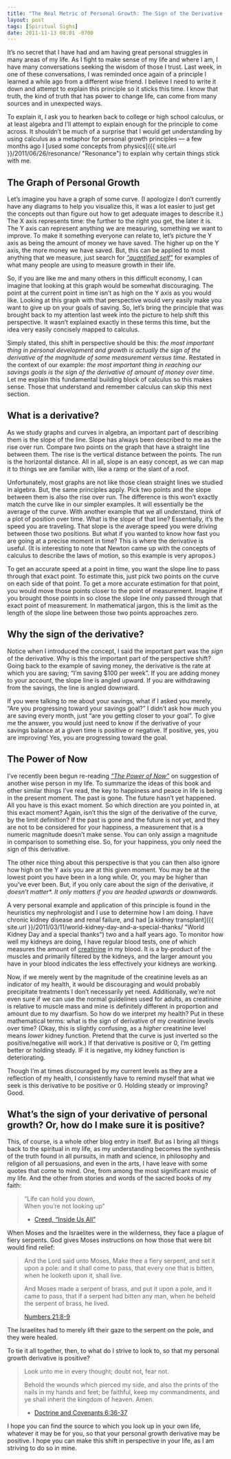 ```yaml
---
title: "The Real Metric of Personal Growth: The Sign of the Derivative of the Magnitude vs. Time Curve"
layout: post
tags: [Spiritual Sighs]
date: 2011-11-13 08:01 -0700
---
```


It’s no secret that I have had and am having great personal struggles in many areas of my life. As I fight to make sense of my life and where I am, I have many conversations seeking the wisdom of those I trust. Last week, in one of these conversations, I was reminded once again of a principle I learned a while ago from a different wise friend. I believe I need to write it down and attempt to explain this principle so it sticks this time. I know that truth, the kind of truth that has power to change life, can come from many sources and in unexpected ways.

To explain it, I ask you to hearken back to college or high school calculus, or at least algebra and I’ll attempt to explain enough for the principle to come across. It shouldn’t be much of a surprise that I would get understanding by using calculus as a metaphor for personal growth principles — a few months ago I [used some concepts from physics]({{ site.url }}/2011/06/26/resonance/ "Resonance") to explain why certain things stick with me.

The Graph of Personal Growth
----------------------------

Let’s imagine you have a graph of some curve. (I apologize I don’t currently have any diagrams to help you visualize this, it was a lot easier to just get the concepts out than figure out how to get adequate images to describe it.) The X axis represents time: the further to the right you get, the later it is. The Y axis can represent anything we are measuring, something we want to improve. To make it something everyone can relate to, let’s picture the Y axis as being the amount of money we have saved. The higher up on the Y axis, the more money we have saved. But, this can be applied to most anything that we measure, just search for [*“quantified self”*](http://www.google.com/search?q=quantified+self) for examples of what many people are using to measure growth in their life.

So, if you are like me and many others in this difficult economy, I can imagine that looking at this graph would be somewhat discouraging. The point at the current point in time isn’t as high on the Y axis as you would like. Looking at this graph with that perspective would very easily make you want to give up on your goals of saving. So, let’s bring the principle that was brought back to my attention last week into the picture to help shift this perspective. It wasn’t explained exactly in these terms this time, but the idea very easily concisely mapped to calculus.

Simply stated, this shift in perspective should be this: *the most important thing in personal development and growth is actually the sign of the derivative of the magnitude of some measurement versus time*. Restated in the context of our example: *the most important thing in reaching our savings goals is the sign of the derivative of amount of money over time*. Let me explain this fundamental building block of calculus so this makes sense. Those that understand and remember calculus can skip this next section.

What is a derivative?
---------------------

As we study graphs and curves in algebra, an important part of describing them is the slope of the line. Slope has always been described to me as the rise over run. Compare two points on the graph that have a straight line between them. The rise is the vertical distance between the points. The run is the horizontal distance. All in all, slope is an easy concept, as we can map it to things we are familiar with, like a ramp or the slant of a roof.

Unfortunately, most graphs are not like those clean straight lines we studied in algebra. But, the same principles apply. Pick two points and the slope between them is also the rise over run. The difference is this won’t exactly match the curve like in our simpler examples. It will essentially be the average of the curve. With another example that we all understand, think of a plot of position over time. What is the slope of that line? Essentially, it’s the speed you are traveling. That slope is the average speed you were driving between those two positions. But what if you wanted to know how fast you are going at a precise moment in time? This is where the derivative is useful. (It is interesting to note that Newton came up with the concepts of calculus to describe the laws of motion, so this example is very apropos.)

To get an accurate speed at a point in time, you want the slope line to pass through that exact point. To estimate this, just pick two points on the curve on each side of that point. To get a more accurate estimation for that point, you would move those points closer to the point of measurement. Imagine if you brought those points in so close the slope line only passed through that exact point of measurement. In mathematical jargon, this is the limit as the length of the slope line between those two points approaches zero.

Why the sign of the derivative?
-------------------------------

Notice when I introduced the concept, I said the important part was the *sign* of the derivative. Why is this the important part of the perspective shift? Going back to the example of saving money, the derivative is the rate at which you are saving; “I’m saving \$100 per week”. If you are adding money to your account, the slope line is angled upward. If you are withdrawing from the savings, the line is angled downward.

If you were talking to me about your savings, what if I asked you merely, “Are you progressing toward your savings goal?” I didn’t ask how much you are saving every month, just “are you getting closer to your goal”. To give me the answer, you would just need to know if the derivative of your savings balance at a given time is positive or negative. If positive, yes, you are improving! Yes, you are progressing toward the goal.

The Power of Now
----------------

I’ve recently been begun re-reading [*“The Power of Now”*](http://www.amazon.com/Power-Now-Guide-Spiritual-Enlightenment/dp/1577314808/ "The Power of Now") on suggestion of another wise person in my life. To summarize the ideas of this book and other similar things I’ve read, the key to happiness and peace in life is being in the present moment. The past is gone. The future hasn’t yet happened. All you have is this exact moment. So which direction are you pointed in, at this exact moment? Again, isn’t this the sign of the derivative of the curve, by the limit definition? If the past is gone and the future is not yet, and they are not to be considered for your happiness, a measurement that is a numeric magnitude doesn’t make sense. You can only assign a magnitude in comparison to something else. So, for your happiness, you only need the sign of this derivative.

The other nice thing about this perspective is that you can then also ignore how high on the Y axis you are at this given moment. You may be at the lowest point you have been in a long while. Or, you may be higher than you’ve ever been. But, if you only care about the sign of the derivative, *it doesn’t matter\*. It only matters if you are headed upwards or downwards.*

A very personal example and application of this principle is found in the heuristics my nephrologist and I use to determine how I am doing. I have chronic kidney disease and renal failure, and had [a kidney transplant]({{ site.url }}/2011/03/11/world-kidney-day-and-a-special-thanks/ "World Kidney Day and a special thanks") two and a half years ago. To monitor how well my kidneys are doing, I have regular blood tests, one of which measures the amount of [creatinine](http://en.wikipedia.org/wiki/Creatinine "Creatinine") in my blood. It is a by-product of the muscles and primarily filtered by the kidneys, and the larger amount you have in your blood indicates the less effectively your kidneys are working.

Now, if we merely went by the magnitude of the creatinine levels as an indicator of my health, it would be discouraging and would probably precipitate treatments I don’t necessarily yet need. Additionally, we’re not even sure if we can use the normal guidelines used for adults, as creatinine is relative to muscle mass and mine is definitely different in proportion and amount due to my dwarfism. So how do we interpret my health? Put in these mathematical terms: what is the sign of derivative of my creatinine levels over time? (Okay, this is slightly confusing, as a *higher* creatinine level means *lower* kidney function. Pretend that the curve is just inverted so the positive/negative will work.) If that derivative is positive or 0, I’m getting better or holding steady. IF it is negative, my kidney function is deteriorating.

Though I’m at times discouraged by my current levels as they are a reflection of my health, I consistently have to remind myself that what we seek is this derivative to be positive or 0. Holding steady or improving? Good.

What’s the sign of your derivative of personal growth? Or, how do I make sure it is positive?
---------------------------------------------------------------------------------------------

This, of course, is a whole other blog entry in itself. But as I bring all things back to the spiritual in my life, as my understanding becomes the synthesis of the truth found in all pursuits, in math and science, in philosophy and religion of all persuasions, and even in the arts, I have leave with some quotes that come to mind. One, from among the most significant music of my life. And the other from stories and words of the sacred books of my faith:

> “Life can hold you down,  
>  When you’re not looking up”
>
> - [Creed, “Inside Us All”](http://mog.com/m/track/30707479 "Inside Us All")

When Moses and the Israelites were in the wilderness, they face a plague of fiery serpents. God gives Moses instructions on how those that were bit would find relief:

> And the Lord said unto Moses, Make thee a fiery serpent, and set it
> upon a pole: and it shall come to pass, that every one that is bitten,
> when he looketh upon it, shall live.
>
> And Moses made a serpent of brass, and put it upon a pole, and it came
> to pass, that if a serpent had bitten any man, when he beheld the
> serpent of brass, he lived.
>
> [Numbers 21:8-9](http://lds.org/scriptures/ot/num/21.8.8-9?lang=eng#7)

The Israelites had to merely lift their gaze to the serpent on the pole, and they were healed.

To tie it all together, then, to what do I strive to look to, so that my personal growth derivative is positive?

> Look unto me in every thought; doubt not, fear not.
>
> Behold the wounds which pierced my side, and also the prints of the
> nails in my hands and feet; be faithful, keep my commandments, and ye
> shall inherit the kingdom of heaven. Amen.
>
> - [Doctrine and Covenants 6:36-37](http://lds.org/scriptures/dc-testament/dc/6.36.36-37?lang=eng#35)

I hope you can find the source to which you look up in your own life, whatever it may be for you, so that your personal growth derivative may be positive. I hope you can make this shift in perspective in your life, as I am striving to do so in mine.
